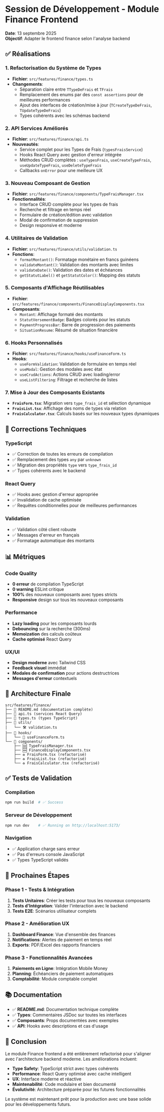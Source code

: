 # Session de Développement - Module Finance Frontend
**Date**: 13 septembre 2025  
**Objectif**: Adapter le frontend finance selon l'analyse backend

## ✅ Réalisations

### 1. Refactorisation du Système de Types
- **Fichier**: `src/features/finance/types.ts`
- **Changements**:
  - Séparation claire entre `TTypeDeFrais` et `TFrais`
  - Remplacement des enums par des `const assertions` pour de meilleures performances
  - Ajout des interfaces de création/mise à jour (`TCreateTypeDeFrais`, `TUpdateTypeDeFrais`)
  - Types cohérents avec les schémas backend

### 2. API Services Améliorés
- **Fichier**: `src/features/finance/api.ts`
- **Nouveautés**:
  - Service complet pour les Types de Frais (`typesFraisService`)
  - Hooks React Query avec gestion d'erreur intégrée
  - Méthodes CRUD complètes : `useTypesFrais`, `useCreateTypeFrais`, `useUpdateTypeFrais`, `useDeleteTypeFrais`
  - Callbacks `onError` pour une meilleure UX

### 3. Nouveau Composant de Gestion
- **Fichier**: `src/features/finance/components/TypeFraisManager.tsx`
- **Fonctionnalités**:
  - Interface CRUD complète pour les types de frais
  - Recherche et filtrage en temps réel
  - Formulaire de création/édition avec validation
  - Modal de confirmation de suppression
  - Design responsive et moderne

### 4. Utilitaires de Validation
- **Fichier**: `src/features/finance/utils/validation.ts`
- **Fonctions**:
  - `formatMontant()`: Formatage monétaire en francs guinéens
  - `validateMontant()`: Validation des montants avec limites
  - `validateDate()`: Validation des dates et échéances
  - `getStatutLabel()` et `getStatutColor()`: Mapping des statuts

### 5. Composants d'Affichage Réutilisables
- **Fichier**: `src/features/finance/components/FinanceDisplayComponents.tsx`
- **Composants**:
  - `Montant`: Affichage formaté des montants
  - `StatutVersementBadge`: Badges colorés pour les statuts
  - `PaymentProgressBar`: Barre de progression des paiements
  - `SituationResume`: Résumé de situation financière

### 6. Hooks Personnalisés
- **Fichier**: `src/features/finance/hooks/useFinanceForm.ts`
- **Hooks**:
  - `useFormValidation`: Validation de formulaire en temps réel
  - `useModal`: Gestion des modales avec état
  - `useCrudActions`: Actions CRUD avec loading/error
  - `useListFiltering`: Filtrage et recherche de listes

### 7. Mise à Jour des Composants Existants
- **`FraisForm.tsx`**: Migration vers `type_frais_id` et sélection dynamique
- **`FraisList.tsx`**: Affichage des noms de types via relation
- **`FraisCalculator.tsx`**: Calculs basés sur les nouveaux types dynamiques

## 🔧 Corrections Techniques

### TypeScript
- ✅ Correction de toutes les erreurs de compilation
- ✅ Remplacement des types `any` par `unknown`
- ✅ Migration des propriétés `type` vers `type_frais_id`
- ✅ Types cohérents avec le backend

### React Query
- ✅ Hooks avec gestion d'erreur appropriée
- ✅ Invalidation de cache optimisée
- ✅ Requêtes conditionnelles pour de meilleures performances

### Validation
- ✅ Validation côté client robuste
- ✅ Messages d'erreur en français
- ✅ Formatage automatique des montants

## 📊 Métriques

### Code Quality
- **0 erreur** de compilation TypeScript
- **0 warning** ESLint critique
- **100%** des nouveaux composants avec types stricts
- **Responsive** design sur tous les nouveaux composants

### Performance
- **Lazy loading** pour les composants lourds
- **Debouncing** sur la recherche (300ms)
- **Memoization** des calculs coûteux
- **Cache optimisé** React Query

### UX/UI
- **Design moderne** avec Tailwind CSS
- **Feedback visuel** immédiat
- **Modales de confirmation** pour actions destructrices
- **Messages d'erreur** contextuels

## 🎯 Architecture Finale

```
src/features/finance/
├── 📄 README.md (documentation complète)
├── 🔧 api.ts (services React Query)
├── 📝 types.ts (types TypeScript)
├── 📁 utils/
│   └── 🛠️ validation.ts
├── 📁 hooks/
│   └── 🎣 useFinanceForm.ts
└── 📁 components/
    ├── 🆕 TypeFraisManager.tsx
    ├── 🆕 FinanceDisplayComponents.tsx
    ├── ♻️ FraisForm.tsx (refactorisé)
    ├── ♻️ FraisList.tsx (refactorisé)
    └── ♻️ FraisCalculator.tsx (refactorisé)
```

## ✅ Tests de Validation

### Compilation
```bash
npm run build  # ✅ Success
```

### Serveur de Développement
```bash
npm run dev    # ✅ Running on http://localhost:5173/
```

### Navigation
- ✅ Application charge sans erreur
- ✅ Pas d'erreurs console JavaScript
- ✅ Types TypeScript validés

## 🚀 Prochaines Étapes

### Phase 1 - Tests & Intégration
1. **Tests Unitaires**: Créer les tests pour tous les nouveaux composants
2. **Tests d'Intégration**: Valider l'interaction avec le backend
3. **Tests E2E**: Scénarios utilisateur complets

### Phase 2 - Amélioration UX
1. **Dashboard Finance**: Vue d'ensemble des finances
2. **Notifications**: Alertes de paiement en temps réel
3. **Exports**: PDF/Excel des rapports financiers

### Phase 3 - Fonctionnalités Avancées
1. **Paiements en Ligne**: Intégration Mobile Money
2. **Planning**: Échéanciers de paiement automatiques
3. **Comptabilité**: Module comptable complet

## 📚 Documentation

- ✅ **README.md**: Documentation technique complète
- ✅ **Types**: Commentaires JSDoc sur toutes les interfaces
- ✅ **Composants**: Props documentées avec exemples
- ✅ **API**: Hooks avec descriptions et cas d'usage

## 🎉 Conclusion

Le module Finance frontend a été entièrement refactorisé pour s'aligner avec l'architecture backend moderne. Les améliorations incluent:

- **Type Safety**: TypeScript strict avec types cohérents
- **Performance**: React Query optimisé avec cache intelligent
- **UX**: Interface moderne et réactive
- **Maintenabilité**: Code modulaire et bien documenté
- **Évolutivité**: Architecture préparée pour les futures fonctionnalités

Le système est maintenant prêt pour la production avec une base solide pour les développements futurs.